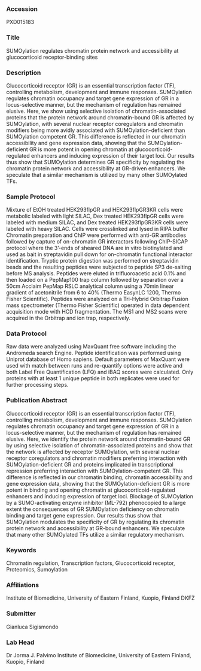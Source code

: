 ### Accession
PXD015183

### Title
SUMOylation regulates chromatin protein network and accessibility at glucocorticoid receptor-binding sites

### Description
Glucocorticoid receptor (GR) is an essential transcription factor (TF), controlling metabolism, development and immune responses. SUMOylation regulates chromatin occupancy and target gene expression of GR in a locus-selective manner, but the mechanism of regulation has remained elusive. Here, we show using selective isolation of chromatin-associated proteins that the protein network around chromatin-bound GR is affected by SUMOylation, with several nuclear receptor coregulators and chromatin modifiers being more avidly associated with SUMOylation-deficient than SUMOylation competent GR. This difference is reflected in our chromatin accessibility and gene expression data, showing that the SUMOylation-deficient GR is more potent in opening chromatin at glucocorticoid-regulated enhancers and inducing expression of their target loci. Our results thus show that SUMOylation determines GR specificity by regulating the chromatin protein network and accessibility at GR-driven enhancers. We speculate that a similar mechanism is utilized by many other SUMOylated TFs.

### Sample Protocol
Mixture of EtOH treated HEK293flpGR and HEK293flpGR3KR cells were metabolic labeled with light SILAC, Dex treated HEK293flpGR cells were labeled with medium SILAC, and Dex treated HEK293flpGR3KR cells were labeled with heavy SILAC. Cells were crosslinked and lysed in RIPA buffer Chromatin preparation and ChIP were performed with anti-GR antibodies followed by capture of on-chromatin GR interactors following ChIP-SICAP protocol where the 3’-ends of sheared DNA are in vitro biotinylated and used as bait in streptavidin pull down for on-chromatin functional interactor identification. Tryptic protein digestion was performed on streptavidin beads and the resulting peptides were subjected to peptide SP3 de-salting before MS analysis. Peptides were eluted in trifluoroacetic acid 0.1% and then loaded on a PepMap100 trap column followed by separation over a 50cm Acclaim PepMap RSLC analytical column using a 70min linear gradient of acetonitrile from 6 to 40% (Thermo EasynLC 1200, Thermo Fisher Scientific). Peptides were analyzed on a Tri-Hybrid Orbitrap Fusion mass spectrometer (Thermo Fisher Scientific) operated in data dependent acquisition mode with HCD fragmentation. The MS1 and MS2 scans were acquired in the Orbitrap and ion trap, respectively.

### Data Protocol
Raw data were analyzed using MaxQuant free software including the Andromeda search Engine. Peptide identification was performed using Uniprot database of Homo sapiens. Default parameters of MaxQuant were used with match between runs and re-quantify options were active and both Label Free Quantification (LFQ) and iBAQ scores were calculated. Only proteins with at least 1 unique peptide in both replicates were used for further processing steps.

### Publication Abstract
Glucocorticoid receptor (GR) is an essential transcription factor (TF), controlling metabolism, development and immune responses. SUMOylation regulates chromatin occupancy and target gene expression of GR in a locus-selective manner, but the mechanism of regulation has remained elusive. Here, we identify the protein network around chromatin-bound GR by using selective isolation of chromatin-associated proteins and show that the network is affected by receptor SUMOylation, with several nuclear receptor coregulators and chromatin modifiers preferring interaction with SUMOylation-deficient GR and proteins implicated in transcriptional repression preferring interaction with SUMOylation-competent GR. This difference is reflected in our chromatin binding, chromatin accessibility and gene expression data, showing that the SUMOylation-deficient GR is more potent in binding and opening chromatin at glucocorticoid-regulated enhancers and inducing expression of target loci. Blockage of SUMOylation by a SUMO-activating enzyme inhibitor (ML-792) phenocopied to a large extent the consequences of GR SUMOylation deficiency on chromatin binding and target gene expression. Our results thus show that SUMOylation modulates the specificity of GR by regulating its chromatin protein network and accessibility at GR-bound enhancers. We speculate that many other SUMOylated TFs utilize a similar regulatory mechanism.

### Keywords
Chromatin regulation, Transcription factors, Glucocorticoid receptor, Proteomics, Sumoylation

### Affiliations
Institute of Biomedicine, University of Eastern Finland, Kuopio, Finland
DKFZ

### Submitter
Gianluca Sigismondo

### Lab Head
Dr Jorma J. Palvimo
Institute of Biomedicine, University of Eastern Finland, Kuopio, Finland


